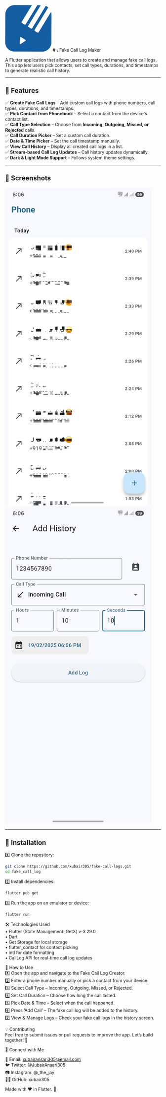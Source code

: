 <img src="https://github.com/xubair305/fake-call-logs/blob/master/images/app_icon.png" width="150" height="150">
# 📞 Fake Call Log Maker

A Flutter application that allows users to create and manage fake call logs. This app lets users pick contacts, set call types, durations, and timestamps to generate realistic call history.

---

## 🚀 Features

✅ **Create Fake Call Logs** – Add custom call logs with phone numbers, call types, durations, and timestamps.  
✅ **Pick Contact from Phonebook** – Select a contact from the device's contact list.  
✅ **Call Type Selection** – Choose from **Incoming, Outgoing, Missed, or Rejected** calls.  
✅ **Call Duration Picker** – Set a custom call duration.  
✅ **Date & Time Picker** – Set the call timestamp manually.  
✅ **View Call History** – Display all created call logs in a list.  
✅ **Stream-based Call Log Updates** – Call history updates dynamically.  
✅ **Dark & Light Mode Support** – Follows system theme settings.  

---

## 📸 Screenshots  

<img src="https://github.com/xubair305/fake-call-logs/blob/master/images/SS01.jpg">
<img src="https://github.com/xubair305/fake-call-logs/blob/master/images/SS02.jpg">

---

## 🔧 Installation

1️⃣ Clone the repository:  
```sh
git clone https://github.com/xubair305/fake-call-logs.git
cd fake_call_log
```
2️⃣ Install dependencies:
```sh
flutter pub get
```
3️⃣ Run the app on an emulator or device:
```sh
flutter run
```
🛠️ Technologies Used <br />
	•	Flutter (State Management: GetX) v-3.29.0<br />
	•	Dart<br />
	•	Get Storage for local storage<br />
	•	flutter_contact for contact picking<br />
	•	intl for date formatting<br />
	•	CallLog API for real-time call log updates<br />

 📌 How to Use<br />
1️⃣ Open the app and navigate to the Fake Call Log Creator.<br />
2️⃣ Enter a phone number manually or pick a contact from your device.<br />
3️⃣ Select Call Type – Incoming, Outgoing, Missed, or Rejected.<br />
4️⃣ Set Call Duration – Choose how long the call lasted.<br />
5️⃣ Pick Date & Time – Select when the call happened.<br />
6️⃣ Press ‘Add Call’ – The fake call log will be added to the history.<br />
7️⃣ View & Manage Logs – Check your fake call logs in the history screen.<br />

💡 Contributing<br />
Feel free to submit issues or pull requests to improve the app. Let’s build together! 🚀<br />

🔗 Connect with Me<br />

📧 Email: xubairansari305@email.com<br />
🐦 Twitter: @JubairAnsari305<br />
📷 Instagram: @_the_jay<br />
👨‍💻 GitHub: xubair305<br />

Made with ❤️ in Flutter. 🚀
